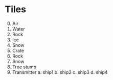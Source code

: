 Tiles
=====
0. Air
1. Water
2. Rock
3. Ice
4. Snow
5. Crate
6. Rock
7. Snow
8. Tree stump
9. Transmitter
a. ship1
b. ship2
c. ship3
d. ship4
